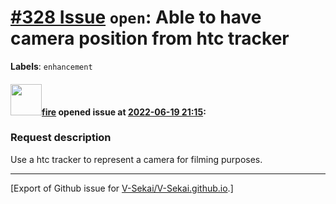 # [\#328 Issue](https://github.com/V-Sekai/V-Sekai.github.io/issues/328) `open`: Able to have camera position from htc tracker
**Labels**: `enhancement`


#### <img src="https://avatars.githubusercontent.com/u/32321?u=c2e06a3d2b49a467aa907e54aa259516440267cc&v=4" width="50">[fire](https://github.com/fire) opened issue at [2022-06-19 21:15](https://github.com/V-Sekai/V-Sekai.github.io/issues/328):

### Request description

Use a htc tracker to represent a camera for filming purposes.




-------------------------------------------------------------------------------



[Export of Github issue for [V-Sekai/V-Sekai.github.io](https://github.com/V-Sekai/V-Sekai.github.io).]

